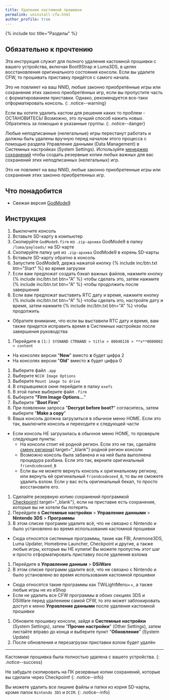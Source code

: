 ```yaml
---
title: Удаление кастомной прошивки
permalink: uninstall-cfw.html
author_profile: true
---
```

{% include toc title="Разделы" %}

## Обязательно к прочтению

Эта инструкция служит для полного удаления кастомной прошивки с вашего устройства, включая Boot9Strap и Luma3DS, в целях восстановления оригинального состояния консоли. Если вы удалите CFW, то прошивать приставку придётся с самого начала.

Это не повлияет на ваш NNID, любые законно приобретённые игры или сохранения этих законно приобретённых игр, если вы пропустите часть с форматированием приставки. Однако, рекомендуется все-таки отформатировать консоль. 
{: .notice--warning}

Если вы хотите удалить кастом для решения каких то проблем - ОСТАНОВИТЕСЬ! Возможно, это лучший способ нажить новых. Обратитесь за помощью в указанные группы. 
{: .notice--danger}

Любые неподписанные (нелегальные) игры перестанут работать и должны быть удалены вручную перед началом этого процесса с помощью раздела Управление данными (Data Management) в Системных настройках (System Settings). Используйте [менеджер сохранений](https://github.com/FlagBrew/Checkpoint/releases/latest) чтобы создать резервные копии любых важных для вас сохранений этих неподписанных (нелегальных) игр.

Это не повлияет на ваш NNID, любые законно приобретенные игры или сохранения этих законно приобретенных игр.

## Что понадобится

* Свежая версия [GodMode9](https://github.com/d0k3/GodMode9/releases/latest)

## Инструкция

1. Выключите консоль
1. Вставьте SD-карту в компьютер
1. Скопируйте `GodMode9.firm` из `.zip-архива` GodMode9 в папку `/luma/payloads/` на SD-карте
1. Скопируйте папку `gm9` из `.zip-архива` GodMode9 в корень SD-карты
1. Вставьте SD-карту обратно в консоль
1. Запустите GodMode9, держа нажатой кнопку {% include inc/btn.txt btn="Start" %} во время загрузки
1. Если вам предложат создать бэкап важных файлов, нажмите кнопку {% include inc/btn.txt btn="A" %} чтобы сделать это, затем нажмите {% include inc/btn.txt btn="A" %} чтобы продолжить после завершения
1. Если вам предложат выставить RTC дату и время, нажмите кнопку {% include inc/btn.txt btn="A" %} чтобы сделать это, настройте дату и время, затем нажмите {% include inc/btn.txt btn="A" %} чтобы продолжить
  + Обратите внимание, что если вы выставили RTC дату и время, вам также придется исправить время в Системных настройках после завершения руководства
1. Перейдите в `[1:] SYSNAND CTRNAND > title > 00040138 > **x**0000002 > content`
  + На консолях версии "**New**" вместо **x** будет цифра 2
  + На консолях версии "**Old**" вместо **x** будет цифра 0
1. Выберите файл `.app`
1. Выберите `NCCH Image Options`
1. Выберите `Mount image to drive`
1. В открывшемся окне перейдите в папку `exefs`
1. В этой папке выберите файл `.firm`
1. Выберите **"Firm Image Options...**"
1. Выберите "**Boot Firm**"
1. При появлении запроса "**Decrypt before boot?**" согласитесь, затем выберите "**Make a copy**"
1. Ваша консоль должна загрузиться в обычное меню HOME. Если это так, выключите консоль и переходите к следующей части
  * Если консоль НЕ загрузилась в обычное меню HOME, то проверьте следующие пункты: 
    * На консоли стоит её родной регион. Если это не так, сделайте [смену региона](region-changing){:target="_blank"} родной регион консоли
    * Возможно консоль была забанена и на ней была выполнена процедура разбана. Если это так, верните оригинальный `friendcodeseed_B`
    * Если вы не можете вернуть консоль к оригинальному региону, или вернуть ей оригинальный `friendcodeseed_B`, то вы не сможете удалить взлом. Если у вас есть оригинальный бекап, то просто восстановите его. 
1. Сделайте резервную копию сохранений программой [Checkpoint](https://github.com/FlagBrew/Checkpoint/releases/latest){:target="_blank"}, если на приставке есть сохранения, которые вы не хотели бы потерять
1. Перейдите в **Системные настройки** > **Управление данными** > **Nintendo 3DS** > **Программы**
1. В этом списке программ удалите всё, что не связано с Nintendo и было установлено во время использования кастомной прошивки
  + Сюда относятся системные программы, такие как FBI, Anemone3DS, Luma Updater, Homebrew Launcher, Checkpoint и другие, а также любые игры, которые вы НЕ купили! Вы можете пропустиь этот шаг и просто отформатировать приставку после удаления взлома
1. Перейдите в **Управление данным** > **DSiWare**
1. В этом списке программ удалите всё, что не связано с Nintendo и было установлено во время использования кастомной прошивки
  + Сюда относятся такие программы как TWiLightMenu++, а также любые игры не из eShop
  + Если не удалить все CFW программы в обоих секциях 3DS и DSiWare перед удалением самой CFW, то это может заблокировать доступ к меню **Управление данными** после удаления кастомной прошивки
1. Обновите прошивку консоли, зайдя в **Системные настройки** (System Settings), затем "**Прочие настройки**" (Other Settings), затем листайте вправо до конца и выберите пункт "**Обновление**" (System Update)
1. После обновления и перезагрузки приставки взлом будет удалён

___

Кастомная прошивка была полностью удалена с вашего устройства.
{: .notice--success}

Не забудьте скопировать на ПК резервные копии сохранений, которые вы сделали через Checkpoint!
{: .notice--info}

Вы можете удалить все лишние файлы и папки из корня SD-карты, кроме папок `Nintendo 3DS` и `DCIM`.
{: .notice--info}